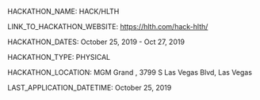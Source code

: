 HACKATHON_NAME: HACK/HLTH

LINK_TO_HACKATHON_WEBSITE: https://hlth.com/hack-hlth/

HACKATHON_DATES: October 25, 2019 - Oct 27, 2019

HACKATHON_TYPE: PHYSICAL

HACKATHON_LOCATION: MGM Grand , 3799 S Las Vegas Blvd, Las Vegas

LAST_APPLICATION_DATETIME: October 25, 2019

